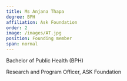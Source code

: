 ```yaml
---
title: Ms Anjana Thapa
degree: BPH
affiliation: Ask Foundation
order: 2
image: /images/AT.jpg
position: Founding member
span: normal
---
```


Bachelor of Public Health (BPH)

Research and Program Officer, ASK Foundation
